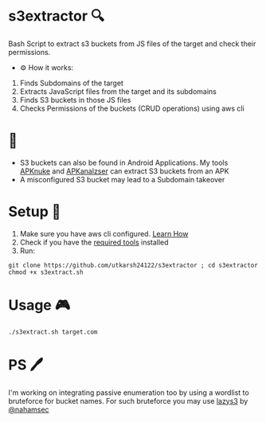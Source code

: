 # s3extractor 🔍
Bash Script to extract s3 buckets from JS files of the target and check their permissions.

- ⚙ How it works: 
1. Finds Subdomains of the target
2. Extracts JavaScript files from the target and its subdomains
3. Finds S3 buckets in those JS files
4. Checks Permissions of the buckets (CRUD operations) using aws cli

# 📝
- S3 buckets can also be found in Android Applications. My tools [APKnuke](https://github.com/utkarsh24122/apknuke) and [APKanalzser](https://github.com/utkarsh24122/ApkAnalyzer) can extract S3 buckets from an APK
- A misconfigured S3 bucket may lead to a Subdomain takeover

# Setup 🔧
1. Make sure you have aws cli configured. [Learn How](https://docs.aws.amazon.com/cli/latest/userguide/cli-chap-configure.html)
2. Check if you have the [required tools](https://github.com/utkarsh24122/s3extractor/blob/main/Required_tools.md) installed
3. Run:
```
git clone https://github.com/utkarsh24122/s3extractor ; cd s3extractor
chmod +x s3extract.sh
```

# Usage 🎮
``` 
./s3extract.sh target.com 
```

# PS 🖊
I'm working on integrating passive enumeration too by using a wordlist to bruteforce for bucket names. For such bruteforce you may use [lazys3](https://github.com/nahamsec/lazys3) by [@nahamsec](http://twitter.com/nahamsec)
